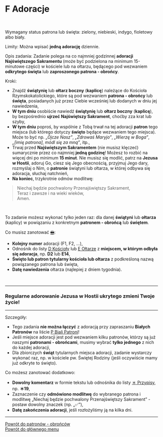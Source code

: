 # <span class="status status-list"><span class="status status-list">F</span> Adoracje</span>
<br />

<span class="status status-title">Wymagany status patrona lub święta:</span> <span class="status status-green">zielony</span>, <span class="status status-blue">niebieski</span>, <span class="status status-indigo">indygo</span>, <span class="status status-violet">fioletowy</span> albo <span class="status status-white">biały</span>.
<br />

<span class="status status-title">Limity:</span> Można wpisać **jedną adorację** dziennie.
<br />

<span class="status status-title">Opis zadania:</span> Zadanie polega na co najmniej godzinnej **adoracji Najświętszego Sakramentu** (może być podzielona na minimum 15-minutowe części) w kościele lub na ołtarzu, będącego pod wezwaniem **odkrytego święta** lub **zaproszonego patrona - obrońcy**.
<br />

<span class="status status-title">Kroki:</span>
- Znajdź **świątynię** lub **ołtarz boczny** (**kaplicę**) należące do Kościoła Rzymskokatolickiego, które są pod wezwaniem **patrona - obrońcy** lub **święta**, posiadanych już przez Ciebie wcześniej lub dodanych w dniu jej nawiedzenia,
- **W tym dniu** osobiście nawiedź **świątynię** lub **ołtarz boczny** (**kaplicę**), by bezpośrednio **ujrzeć Najświętszy Sakrament**, choćby zza krat lub szyby,
- **W tym dniu** poproś, by wspólnie z Tobą trwał na tej adoracji **patron** tego miejsca (lub którego dotyczy **święto** będące wezwaniem tego miejsca). Może to być np. _„Ojcze Nasz”_, _„Zdrowaś Maryjo”_, _„Wierzę w Boga”_, _„[imię patrona], módl się za mną”_, itp.,
- Trwaj przed **Najświętszym Sakramentem** (nie musisz klęczeć) sumarycznie przez co najmniej **jedną godzinę**! Możesz to rozbić na więcej dni po minimum **15 minut**. Nie musisz się modlić, patrz na **Jezusa w Hostii**, adoruj Go, ciesz się Jego obecnością, przyjmuj Jego dary, rozmyślaj o Nim, o **patronie** świątyni lub ołtarza, w której odbywa się adoracja, słuchaj natchnień,
- **Na koniec**, trzykrotnie odmów modlitwę:
> Niechaj będzie pochwalony Przenajświętszy Sakrament,  
> Teraz i zawsze i na wieki wieków,  
> Amen.

<br />

<span class="status status-title">To zadanie możesz wykonać tylko jeden raz:</span> dla danej **świątyni** lub **ołtarza** (kaplicy) w powiązaniu z konkretnym **patronem - obrońcą** lub **świętem**.
<br />

<span class="status status-title">Co musisz zanotować [🖶](wszystkie_materialy_do_pobrania.md#adoracje):</span>
- **Kolejny numer** adoracji (F1, F2, ...),
- Odnośnik do listy [<span class="status status-list"><span class="status status-list">D</span> Kościoły</span>](koscioly.md) lub [<span class="status status-list"><span class="status status-list">E</span> Ołtarze</span>](oltarze.md) z **miejscem, w którym odbyła się adoracja**, np. **D2** lub **E14**,
- **Święto lub patron tytularny kościoła lub ołtarza** z podkreśloną nazwą powiązanego patrona lub święta,
- **Datę nawiedzenia** ołtarza (najlepiej z dniem tygodnia).
<br />

---
### <div class="colored centered">Regularne adorowanie Jezusa w Hostii ukrytego zmieni Twoje życie!</div>

---
<span class="status status-title">Szczegóły:</span>
- Tego zadania **nie można łączyć** z adoracją przy zapraszaniu **Białych Patronów** na liście [<span class="status status-list"><span class="status status-white">P</span> Biali Patroni</span>](biali_patroni.md)!
- Jeśli miejsce adoracji jest pod wezwaniem kilku patronów, którzy są już naszymi **patronami - obrońcami**, musimy wybrać **tylko jednego** z nich do każdej adoracji,
- Dla zbiorczych **świąt** tytularnych miejsca adoracji, zadanie wystarczy wykonać raz, np. w kościele pw. Świętej Rodziny (jeśli oczywiście mamy już odkryte to święto).

<span class="status status-title">Co możesz zanotować dodatkowo:</span>
- **Dowolny komentarz** w formie tekstu lub odnośnika do listy [<span class="status status-list"><span class="status status-list">＊</span> Przypisy</span>](przypisy.md), np. **＊19**,
- Zaznaczenie czy **odmówiono modlitwę** do wybranego patrona i modlitwę „Niechaj będzie pochwalony Przenajświętszy Sakrament” - postaw dowolny znaczek (np. „✅”),
- **Datę zakończenia adoracji**, jeśli rozłożyliśmy ją na kilka dni.

---
[Powrót do patronów - obrońców](patroni_obroncy.md)  
[Powrót do głównego menu](index.md)
